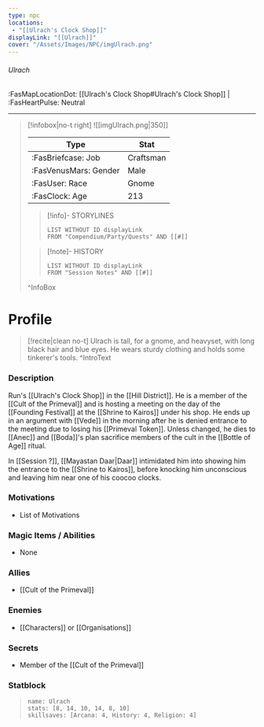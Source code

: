 ```yaml
---
type: npc
locations:
 - "[[Ulrach's Clock Shop]]"
displayLink: "[[Ulrach]]"
cover: "/Assets/Images/NPC/imgUlrach.png"
---
```

###### Ulrach
<span class="sub2">:FasMapLocationDot: [[Ulrach's Clock Shop#Ulrach's Clock Shop]] | :FasHeartPulse: Neutral </span>
___

> [!infobox|no-t right]
> ![[imgUlrach.png|350]]
>
> | Type | Stat |
> | ---- | ---- |
> | :FasBriefcase: Job |  Craftsman |
> | :FasVenusMars: Gender | Male |
> | :FasUser: Race | Gnome |
> | :FasClock: Age | 213 |
>
>> [!info]- STORYLINES
>>```dataview
>>LIST WITHOUT ID displayLink
>>FROM "Compendium/Party/Quests" AND [[#]]
>
>>[!note]- HISTORY
>>```dataview
>>LIST WITHOUT ID displayLink
>>FROM "Session Notes" AND [[#]]
>
>^InfoBox

# Profile

> [!recite|clean no-t]
>	Ulrach is tall, for a gnome, and heavyset, with long black hair and blue eyes. He wears sturdy clothing and holds some tinkerer's tools.
>^IntroText

### Description
Run's [[Ulrach's Clock Shop]] in the [[Hill District]]. He is a member of the [[Cult of the Primeval]] and is hosting a meeting on the day of the [[Founding Festival]] at the [[Shrine to Kairos]] under his shop. He ends up in an argument with [[Vede]] in the morning after he is denied entrance to the meeting due to losing his [[Primeval Token]]. Unless changed, he dies to [[Anec]] and [[Boda]]'s plan sacrifice members of the cult in the [[Bottle of Age]] ritual.

In [[Session ?]], [[Mayastan Daar|Daar]] intimidated him into showing him the entrance to the [[Shrine to Kairos]], before knocking him unconscious and leaving him near one of his coocoo clocks.

### Motivations
- List of Motivations

### Magic Items / Abilities
- None

### Allies
- [[Cult of the Primeval]]

### Enemies
- [[Characters]] or [[Organisations]]

### Secrets
- Member of the [[Cult of the Primeval]]

### Statblock
> ```statblock
> name: Ulrach
> stats: [8, 14, 10, 14, 8, 10]
> skillsaves: [Arcana: 4, History: 4, Religion: 4]
